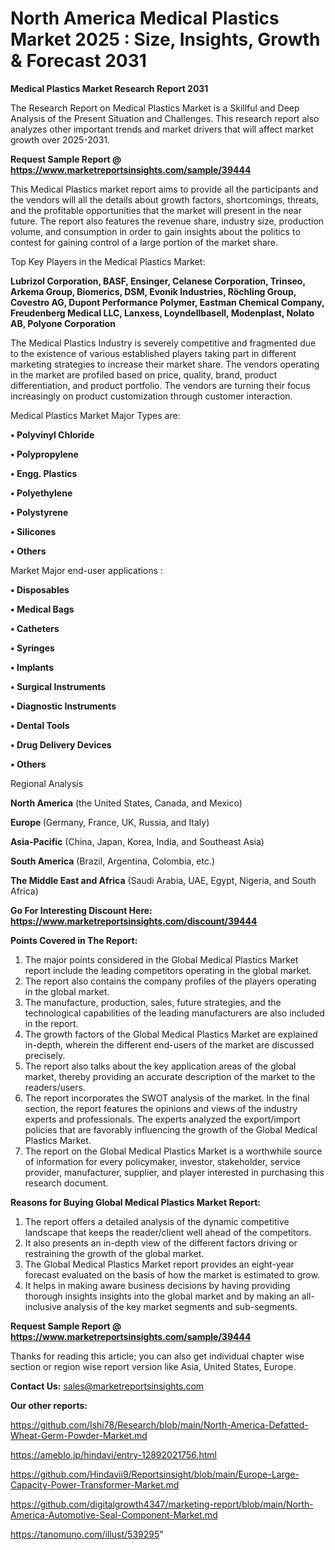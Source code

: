 # North America Medical Plastics Market 2025 : Size, Insights, Growth & Forecast 2031

<strong>Medical Plastics Market Research Report 2031</strong>

The Research Report on Medical Plastics Market is a Skillful and Deep Analysis of the Present Situation and Challenges. This research report also analyzes other important trends and market drivers that will affect market growth over 2025-2031.

<strong>Request Sample Report @ <a href=https://www.marketreportsinsights.com/sample/39444>https://www.marketreportsinsights.com/sample/39444</a></strong>

This Medical Plastics market report aims to provide all the participants and the vendors will all the details about growth factors, shortcomings, threats, and the profitable opportunities that the market will present in the near future. The report also features the revenue share, industry size, production volume, and consumption in order to gain insights about the politics to contest for gaining control of a large portion of the market share.

Top Key Players in the Medical Plastics Market:

<strong>Lubrizol Corporation, BASF, Ensinger, Celanese Corporation, Trinseo, Arkema Group, Biomerics, DSM, Evonik Industries, Röchling Group, Covestro AG, Dupont Performance Polymer, Eastman Chemical Company, Freudenberg Medical LLC, Lanxess, Loyndellbasell, Modenplast, Nolato AB, Polyone Corporation</strong>

The Medical Plastics Industry is severely competitive and fragmented due to the existence of various established players taking part in different marketing strategies to increase their market share. The vendors operating in the market are profiled based on price, quality, brand, product differentiation, and product portfolio. The vendors are turning their focus increasingly on product customization through customer interaction.

Medical Plastics Market Major Types are:

<strong>•  Polyvinyl Chloride

•  Polypropylene

•  Engg. Plastics

•  Polyethylene

•  Polystyrene

•  Silicones

•  Others</strong>

Market Major end-user applications :

<strong>•  Disposables

•  Medical Bags

•  Catheters

•  Syringes

•  Implants

•  Surgical Instruments

•  Diagnostic Instruments

•  Dental Tools

•  Drug Delivery Devices

•  Others</strong>

Regional Analysis

</u><strong><b>North America</b></strong> (the United States, Canada, and Mexico)

<strong><b>Europe </b></strong>(Germany, France, UK, Russia, and Italy)

<strong><b>Asia-Pacific</b></strong> (China, Japan, Korea, India, and Southeast Asia)

<strong><b>South America</b></strong> (Brazil, Argentina, Colombia, etc.)

<strong><b>The Middle East and Africa</b></strong> (Saudi Arabia, UAE, Egypt, Nigeria, and South Africa)

<strong>Go For Interesting Discount Here: <a href=https://www.marketreportsinsights.com/discount/39444>https://www.marketreportsinsights.com/discount/39444</a></strong>

<strong>Points Covered in The Report:</strong>
<ol>
  <li>The major points considered in the Global Medical Plastics Market report include the leading competitors operating in the global market.</li>
  <li>The report also contains the company profiles of the players operating in the global market.</li>
  <li>The manufacture, production, sales, future strategies, and the technological capabilities of the leading manufacturers are also included in the report.</li>
  <li>The growth factors of the Global Medical Plastics Market are explained in-depth, wherein the different end-users of the market are discussed precisely.</li>
  <li>The report also talks about the key application areas of the global market, thereby providing an accurate description of the market to the readers/users.</li>
  <li>The report incorporates the SWOT analysis of the market. In the final section, the report features the opinions and views of the industry experts and professionals. The experts analyzed the export/import policies that are favorably influencing the growth of the Global Medical Plastics Market.</li>
  <li>The report on the Global Medical Plastics Market is a worthwhile source of information for every policymaker, investor, stakeholder, service provider, manufacturer, supplier, and player interested in purchasing this research document.</li>
</ol>
<strong>Reasons for Buying Global Medical Plastics Market Report:</strong>

<ol>
  <li>The report offers a detailed analysis of the dynamic competitive landscape that keeps the reader/client well ahead of the competitors.</li>
  <li>It also presents an in-depth view of the different factors driving or restraining the growth of the global market.</li>
  <li>The Global Medical Plastics Market report provides an eight-year forecast evaluated on the basis of how the market is estimated to grow.</li>
  <li>It helps in making aware business decisions by having providing thorough insights insights into the global market and by making an all-inclusive analysis of the key market segments and sub-segments.</li>
</ol>
<strong>Request Sample Report @ <a href=https://www.marketreportsinsights.com/sample/39444>https://www.marketreportsinsights.com/sample/39444</a></strong>


Thanks for reading this article; you can also get individual chapter wise section or region wise report version like Asia, United States, Europe.

<strong>Contact Us:</strong>
sales@marketreportsinsights.com

<strong>Our other reports:</strong>

<a href=https://github.com/Ishi78/Research/blob/main/North-America-Defatted-Wheat-Germ-Powder-Market.md>https://github.com/Ishi78/Research/blob/main/North-America-Defatted-Wheat-Germ-Powder-Market.md</a>

<a href=https://ameblo.jp/hindavi/entry-12892021756.html>https://ameblo.jp/hindavi/entry-12892021756.html</a>

<a href=https://github.com/Hindavii9/Reportsinsight/blob/main/Europe-Large-Capacity-Power-Transformer-Market.md>https://github.com/Hindavii9/Reportsinsight/blob/main/Europe-Large-Capacity-Power-Transformer-Market.md</a>

<a href=https://github.com/digitalgrowth4347/marketing-report/blob/main/North-America-Automotive-Seal-Component-Market.md>https://github.com/digitalgrowth4347/marketing-report/blob/main/North-America-Automotive-Seal-Component-Market.md</a>

<a href=https://tanomuno.com/illust/539295>https://tanomuno.com/illust/539295</a>"
